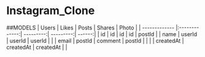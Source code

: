 # Instagram_Clone

##MODELS
| Users         | Likes         | Posts     | Shares    | Photo  |
| ------------- |:-------------:| ---------:| ---------:| ------:|
| id            | id            | id        | id        | postId |
| name          | userId        | userId    | userId    |        |
| email         | postId        | comment   | postId    |        |
|               | createdAt     | createdAt | createdAt |        |
